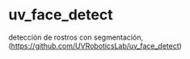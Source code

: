 # uv_face_detect
detección de rostros con segmentación, (https://github.com/UVRoboticsLab/uv_face_detect)

